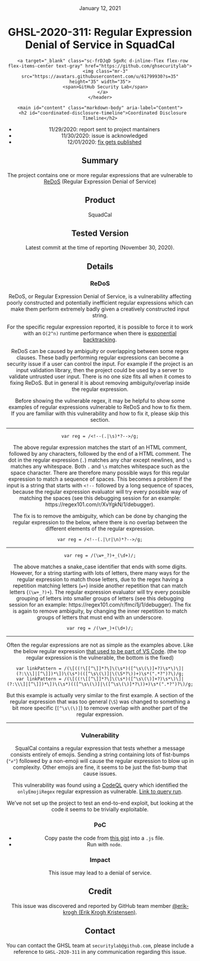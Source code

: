 <header class="post-header d-block mb-6">
      <div class="date text-mono f5 my-3">January 12, 2021</div>
      <h1 class="my-2 h00-mktg lh-condensed">GHSL-2020-311: Regular Expression Denial of Service in SquadCal</h1>

      
      
      
      
      

      

      <a target="_blank" class="sc-frDJqD SgxRc d-inline-flex flex-row flex-items-center text-gray" href="https://github.com/ghsecuritylab">
        <img class="mr-3" src="https://avatars.githubusercontent.com/u/61799930?s=35" height="35" width="35">
        <span>GitHub Security Lab</span>
      </a>
    </header>

    <main id="content" class="markdown-body" aria-label="Content">
      <h2 id="coordinated-disclosure-timeline">Coordinated Disclosure Timeline</h2>
<ul>
  <li>11/29/2020: report sent to project mantainers</li>
  <li>11/30/2020: issue is acknowledged</li>
  <li>12/01/2020: <a href="https://github.com/Ashoat/squadcal/commit/ec7a38d858e71ab2fc2fe17411ff46fbd6bcb8ec">fix gets published</a></li>
</ul>

<h2 id="summary">Summary</h2>

<p>The project contains one or more regular expressions that are vulnerable to <a href="https://en.wikipedia.org/wiki/ReDoS">ReDoS</a> (Regular Expression Denial of Service)</p>

<h2 id="product">Product</h2>

<p>SquadCal</p>

<h2 id="tested-version">Tested Version</h2>

<p>Latest commit at the time of reporting (November 30, 2020).</p>

<h2 id="details">Details</h2>

<h3 id="redos">ReDoS</h3>

<p>ReDoS, or Regular Expression Denial of Service, is a vulnerability affecting poorly constructed and potentially inefficient regular expressions which can make them perform extremely badly given a creatively constructed input string.</p>

<p>For the specific regular expression reported, it is possible to force it to work with an <code class="language-plaintext highlighter-rouge">O(2^n)</code> runtime performance when there is <a href="http://en.wikipedia.org/wiki/ReDoS#Exponential_backtracking">exponential backtracking</a>.</p>

<p>ReDoS can be caused by ambiguity or overlapping between some regex clauses. These badly performing regular expressions can become a security issue if a user can control the input. For example if the project is an input validation library, then the project could be used by a server to validate untrusted user input. There is no one size fits all when it comes to fixing ReDoS. But in general it is about removing ambiguity/overlap inside the regular expression.</p>

<p>Before showing the vulnerable regex, it may be helpful to show some examples of regular expressions vulnerable to ReDoS and how to fix them. If you are familiar with this vulnerability and how to fix it, please skip this section.</p>

<hr />

<pre><code class="language-JavaScript">var reg = /&lt;!--(.|\s)*?--&gt;/g;
</code></pre>

<p>The above regular expression matches the start of an HTML comment, followed by any characters, followed by the end of a HTML comment.
The dot in the regular expression (<code class="language-plaintext highlighter-rouge">.</code>) matches any char except newlines, and <code class="language-plaintext highlighter-rouge">\s</code> matches any whitespace.
Both <code class="language-plaintext highlighter-rouge">.</code> and <code class="language-plaintext highlighter-rouge">\s</code> matches whitespace such as the space character.
There are therefore many possible ways for this regular expression to match a sequence of spaces.
This becomes a problem if the input is a string that starts with <code class="language-plaintext highlighter-rouge">&lt;!--</code> followed by a long sequence of spaces, because the regular expression evaluator will try every possible way of matching the spaces 
(see this debugging session for an example: https://regex101.com/r/XvYgkN/1/debugger).</p>

<p>The fix is to remove the ambiguity, which can be done by changing the regular expression to the below, where there is no overlap between the different elements of the regular expression.</p>

<pre><code class="language-JavaScript">var reg = /&lt;!--(.|\r|\n)*?--&gt;/g;
</code></pre>

<hr />

<pre><code class="language-JavaScript">var reg = /(\w+_?)+_(\d+)/;
</code></pre>

<p>The above matches a snake_case identifier that ends with some digits.
However, for a string starting with lots of letters, there many ways for the regular expression to match those letters, due to the regex having a repetition matching letters (<code class="language-plaintext highlighter-rouge">w+</code>) inside another repetition that can match letters (<code class="language-plaintext highlighter-rouge">(\w+_?)+</code>).
The regular expression evaluator will try every possible grouping of letters into smaller groups of letters (see this debugging session for an example: https://regex101.com/r/fmci1j/1/debugger).
The fix is again to remove ambiguity, by changing the inner repetition to match groups of letters that must end with an underscore.</p>

<pre><code class="language-JavaScript">var reg = /(\w+_)+(\d+)/;
</code></pre>

<hr />

<p>Often the regular expressions are not as simple as the examples above.
Like the below regular expression <a href="https://github.com/microsoft/vscode/pull/109964/files">that used to be part of VS Code</a>.
(the top regular expression is the vulnerable, the bottom is the fixed)</p>

<pre><code class="language-JavaScript">var linkPattern = /(\[((!\[[^\]]*?\]\(\s*)([^\s\(\)]+?)\s*\)\]|(?:\\\]|[^\]])*\])\(\s*)(([^\s\(\)]|\(\S*?\))+)\s*(".*?")?\)/g;
var linkPattern = /(\[((!\[[^\]]*?\]\(\s*)([^\s\(\)]+?)\s*\)\]|(?:\\\]|[^\]])*\])\(\s*)(([^\s\(\)]|\([^\s\(\)]*?\))+)\s*(".*?")?\)/g;
</code></pre>

<p>But this example is actually very similar to the first example.
A section of the regular expression that was too general (<code class="language-plaintext highlighter-rouge">\S</code>) was changed to something a bit more specific (<code class="language-plaintext highlighter-rouge">[^\s\(\)]</code>) to remove overlap with another part of the regular expression.</p>

<hr />

<h3 id="vulnerability">Vulnerability</h3>

<p>SqualCal contains a regular expression that tests whether a message consists entirely of emojis.
Sending a string containing lots of fist-bumps (<code class="language-plaintext highlighter-rouge">"✊"</code>) followed by a non-emoji will cause the regular expression to blow up in complexity. 
Other emojis are fine, it seems to be just the fist-bump that cause issues.</p>

<p>This vulnerability was found using a <a href="https://securitylab.github.com/tools/codeql/">CodeQL</a> query which identified the <code class="language-plaintext highlighter-rouge">onlyEmojiRegex</code> regular expression as vulnerable.
<a href="https://lgtm.com/query/243953774359768906/">Link to query run</a>.</p>

<p>We’ve not set up the project to test an end-to-end exploit, but looking at the code it seems to be trivially exploitable.</p>

<h3 id="poc">PoC</h3>

<ul>
  <li>Copy paste the code from <a href="https://gist.github.com/erik-krogh/bb5a88f28cafb31ffa1979059293b4e9">this gist</a> into a <code class="language-plaintext highlighter-rouge">.js</code> file.</li>
  <li>Run with <code class="language-plaintext highlighter-rouge">node</code>.</li>
</ul>

<h3 id="impact">Impact</h3>

<p>This issue may lead to a denial of service.</p>

<h2 id="credit">Credit</h2>

<p>This issue was discovered and reported by GitHub team member <a href="https://github.com/erik-krogh">@erik-krogh (Erik Krogh Kristensen)</a>.</p>

<h2 id="contact">Contact</h2>

<p>You can contact the GHSL team at <code class="language-plaintext highlighter-rouge">securitylab@github.com</code>, please include a reference to <code class="language-plaintext highlighter-rouge">GHSL-2020-311</code> in any communication regarding this issue.</p>

